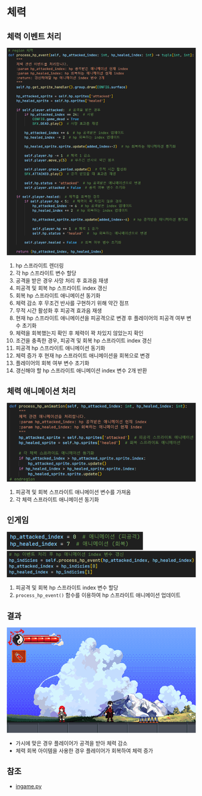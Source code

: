 # 체력
## 체력 이벤트 처리
![1](../images/hp_bar_1.png)

1. hp 스프라이트 렌더링
2. 각 hp 스프라이트 변수 할당
3. 공격을 받은 경우 사망 처리 후 효과음 재생
4. 피공격 및 회복 hp 스프라이트 index 갱신
5. 회복 hp 스프라이트 애니메이션 동기화
6. 체력 감소 후 무조건 반사를 구현하기 위해 약간 점프
7. 무적 시간 활성화 후 피공격 효과음 재생
8. 현재 hp 스프라이트 애니메이션을 피공격으로 변경 후 플레이어의 피공격 여부 변수 초기화
9. 체력을 회복했는지 확인 후 체력이 꽉 차있지 않았는지 확인
10. 조건을 충족한 경우, 피공격 및 회복 hp 스프라이트 index 갱신
11. 피공격 hp 스프라이트 애니메이션 동기화
12. 체력 증가 후 현재 hp 스프라이트 애니메이션을 회복으로 변경
13. 플레이어의 회복 여부 변수 초기화
14. 갱신해야 할 hp 스프라이트 애니메이션 index 변수 2개 반환

## 체력 애니메이션 처리
![2](../images/hp_bar_2.png)

1. 피공격 및 회복 스프라이트 애니메이션 변수를 가져옴
2. 각 체력 스프라이트 애니메이션 동기화

## 인게임
![3](../images/hp_bar_3.png)
![4](../images/hp_bar_4.png)

1. 피공격 및 회복 hp 스프라이트 index 변수 할당
2. `process_hp_event()` 함수를 이용하여 hp 스프라이트 애니메이션 업데이트

## 결과
![5](../images/hp_bar_5.gif)

- 가시에 맞은 경우 플레이어가 공격을 받아 체력 감소
- 체력 회복 아이템을 사용한 경우 플레이어가 회복하여 체력 증가

## 참조
- [ingame.py](../../screens/ingame.py)